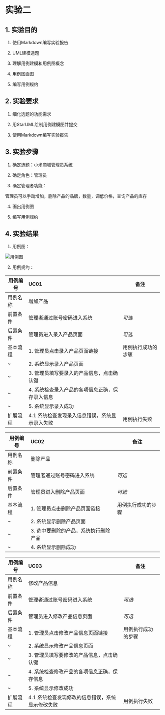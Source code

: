 # 实验二
## 1. 实验目的
1. 使用Markdown编写实验报告

2. UML建模选题

3. 理解用例建模和用例图概念

4. 用例图画图

5. 编写用例规约
## 2. 实验要求
1. 细化选题的功能需求

2. 用StarUML绘制用例建模图并提交

3. 使用Markdown编写实验报告
## 3. 实验步骤
1. 确定选题：小米商城管理员系统

2. 确定角色：管理员

3. 确定管理者功能：

管理员可以手动增加，删除产品的品牌，数量，调低价格，查询产品的库存

4. 画出用例图

5. 编写用例规约
## 4. 实验结果
1. 用例图：

![用例图](https://github.com/hrt123456/uml-modeling-2020/blob/master/students/1714080902535/%E7%94%A8%E4%BE%8B%E5%9B%BE1.jpg)


2. 用例规约：

用例编号 | UC01 | 备注
-|:-|-
用例名称 | 增加产品 |
前置条件 |   管理者通过账号密码进入系统   | *可选*
后置条件 |  管理员进入录入产品页面    | *可选*
基本流程 |1. 管理员点击录入产品页面链接 |用例执行成功的步骤
~ |2. 系统显示录入产品页面  |
~ |3. 管理员填写要录入的产品信息，点击确认键  |
~ |4. 系统检查录入产品的各项信息正确，保存录入信息 |
~ |5. 系统显示录入成功  |
扩展流程 | 4.1 系统检查发现录入信息错误，系统显示录入失败  | 用例执行失败

用例编号 | UC02 | 备注
-|:-|-
用例名称 | 删除产品 |
前置条件 |   管理者通过账号密码进入系统   | *可选*
后置条件 |  管理员进入删除产品页面    | *可选*
基本流程 |1. 管理员点击删除产品页面链接 |用例执行成功的步骤
~ |2. 系统显示删除产品页面|  
~ |3. 选中要删除的产品，系统执行删除产品  |
~ |4. 系统显示删除成功  |

用例编号 | UC03 | 备注
-|:-|-
用例名称 | 修改产品信息 |
前置条件 |   管理者通过账号密码进入系统   | *可选*
后置条件 |  管理员进入修改产品信息页面    | *可选*
基本流程 |1. 管理员点击修改产品信息页面链接 |用例执行成功的步骤
~ |2. 系统显示修改产品信息页面  |
~ |3. 管理员填写要修改的产品信息，点击确认键  |
~ |4. 系统检查修改产品的各项信息正确，保存信息 |
~ |5. 系统显示修改成功  |
扩展流程 | 4.1 系统检查发现修改的信息错误，系统显示修改失败  | 用例执行失败


